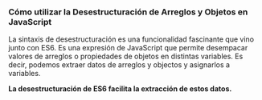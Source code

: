 
### Cómo utilizar la Desestructuración de Arreglos y Objetos en JavaScript

La sintaxis de desestructuración es una funcionalidad fascinante que vino junto con ES6. Es una expresión de JavaScript que permite desempacar valores de arreglos o propiedades de objetos en distintas variables. Es decir, podemos extraer datos de arreglos y objectos y asignarlos a variables.

**La desestructuración de ES6 facilita la extracción de estos datos.**
